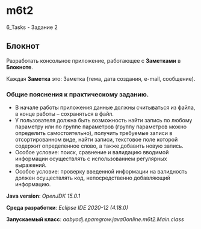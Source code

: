 # m6t2
6_Tasks - Задание 2 
## Блокнот

Разработать консольное приложение, работающее с **Заметками** в **Блокноте**. 

Каждая **Заметка** это: Заметка (тема, дата создания, e-mail, сообщение).

### Общие пояснения к практическому заданию.
* В начале работы приложения данные должны считываться из файла, в конце
работы – сохраняться в файл.
* У пользователя должна быть возможность найти запись по любому параметру
или по группе параметров (группу параметров можно определить
самостоятельно), получить требуемые записи в отсортированном виде, найти
записи, текстовое поле которой содержит определенное слово, а также
добавить новую запись.
* Особое условие: поиск, сравнение и валидацию вводимой информации
осуществлять с использованием регулярных выражений.
* Особое условие: проверку введенной информации на валидность должен
осуществлять код, непосредственно добавляющий информацию.

**Java version**: *OpenJDK 15.0.1*

**Среда разработки**: *Eclipse IDE 2020-12 (4.18.0)*

**Запускаемый класс**: *aabyodj.epamgrow.java0online.m6t2.Main.class*